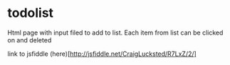 todolist
========

Html page with input filed to add to list.  Each item from list can be clicked on and deleted

link to jsfiddle (here)[http://jsfiddle.net/CraigLucksted/R7LxZ/2/]
